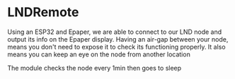 # LNDRemote

Using an ESP32 and Epaper, we are able to connect to our LND node and output its info on the Epaper display. Having an air-gap between your node, means you don't need to expose it to check its functioning properly. It also means you can keep an eye on the node from another location

The module checks the node every 1min then goes to sleep
